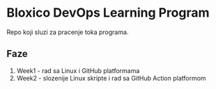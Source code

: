 # Bloxico DevOps Learning Program

Repo koji sluzi za pracenje toka programa.

## Faze

1. Week1 - rad sa Linux i GitHub platformama
2. Week2 - slozenije Linux skripte i rad sa GitHub Action platformom
